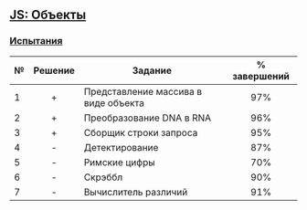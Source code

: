 ## [JS: Объекты](https://ru.hexlet.io/courses/js-objects)

### [Испытания](https://ru.hexlet.io/courses/js-objects#challenges)

№  |Решение| Задание                            | % завершений| 
---|:-----:|------------------------------------|:-----------:|
1  | +     |Представление массива в виде объекта|97%          |
2  | +     |Преобразование DNA в RNA            |96%          |
3  | +     |Сборщик строки запроса              |95%          |
4  | -     |Детектирование                      |87%          |
5  | -     |Римские цифры                       |70%          |
6  | -     |Скрэббл                             |90%          |
7  | -     |Вычислитель различий                |91%          |
